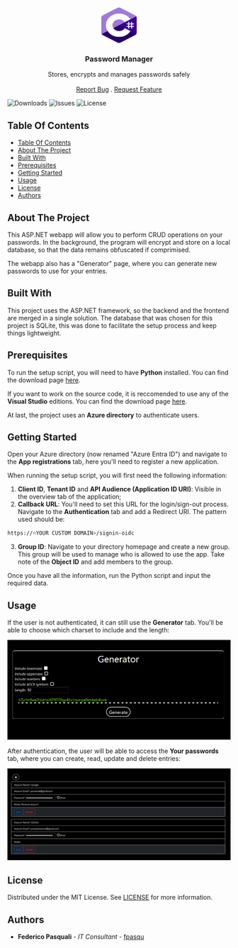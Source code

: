 <br/>
<p align="center">
  <a href="https://github.com/fpasqu/password-manager">
    <img src="images/logo.png" alt="Logo" width="80" height="80">
  </a>

  <h3 align="center">Password Manager</h3>

  <p align="center">
    Stores, encrypts and manages passwords safely
    <br/>
    <br/>
    <a href="https://github.com/fpasqu/password-manager/issues">Report Bug</a>
    .
    <a href="https://github.com/fpasqu/password-manager/issues">Request Feature</a>
  </p>
</p>

![Downloads](https://img.shields.io/github/downloads/fpasqu/password-manager/total) ![Issues](https://img.shields.io/github/issues/fpasqu/password-manager) ![License](https://img.shields.io/github/license/fpasqu/password-manager) 

## Table Of Contents

- [Table Of Contents](#table-of-contents)
- [About The Project](#about-the-project)
- [Built With](#built-with)
- [Prerequisites](#prerequisites)
- [Getting Started](#getting-started)
- [Usage](#usage)
- [License](#license)
- [Authors](#authors)

## About The Project

This ASP.NET webapp will allow you to perform CRUD operations on your passwords. In the background, the program will encrypt and store on a local database, so that the data remains obfuscated if comprimised. 

The webapp also has a "Generator" page, where you can generate new passwords to use for your entries.

## Built With

This project uses the ASP.NET framework, so the backend and the frontend are merged in a single solution. The database that was chosen for this project is SQLite, this was done to facilitate the setup process and keep things lightweight.

## Prerequisites

To run the setup script, you will need to have **Python** installed. You can find the download page [here](https://www.python.org/downloads/).

If you want to work on the source code, it is reccomended to use any of the **Visual Studio** editions. You can find the download page [here](https://visualstudio.microsoft.com/it/downloads/).

At last, the project uses an **Azure directory** to authenticate users.

## Getting Started

Open your Azure directory (now renamed "Azure Entra ID") and navigate to the **App registrations** tab, here you'll need to register a new application.

When running the setup script, you will first need the following information:
1. **Client ID**, **Tenant ID** and **API Audience (Application ID URI)**: Visible in the overview tab of the application;
2. **Callback URL**: You'll need to set this URL for the login/sign-out process. Navigate to the **Authentication** tab and add a Redirect URI. The pattern used should be:

```sh
https://<YOUR CUSTOM DOMAIN>/signin-oidc
```

3. **Group ID**: Navigate to your directory homepage and create a new group. This group will be used to manage who is allowed to use the app. Take note of the **Object ID** and add members to the group.

Once you have all the information, run the Python script and input the required data.

## Usage

If the user is not authenticated, it can still use the **Generator** tab. You'll be able to choose which charset to include and the length:

![Screen Shot_1](images/screenshot_1.png)

After authentication, the user will be able to access the **Your passwords** tab, where you can create, read, update and delete entries:

![Screen Shot_2](images/screenshot_2.png)

## License

Distributed under the MIT License. See [LICENSE](https://github.com/fpasqu/password-manager/blob/main/LICENSE.md) for more information.

## Authors

* **Federico Pasquali** - *IT Consultant* - [fpasqu](https://github.com/fpasqu/)
